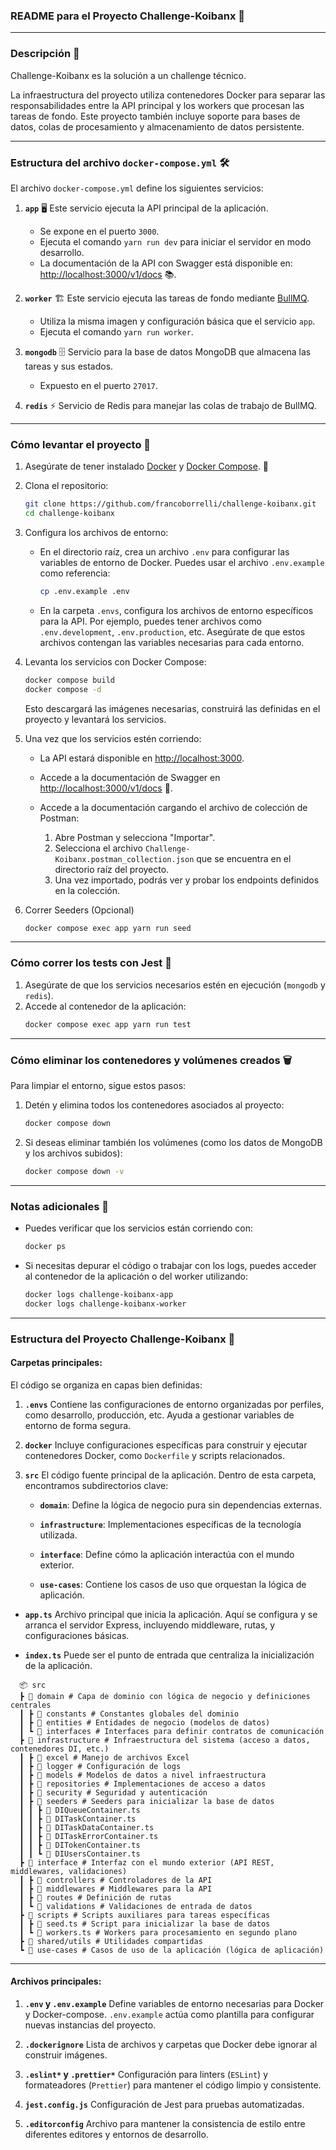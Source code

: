 ### **README para el Proyecto Challenge-Koibanx** 🚀

---

### **Descripción** 📄

Challenge-Koibanx es la solución a un challenge técnico.

La infraestructura del proyecto utiliza contenedores Docker para separar las responsabilidades entre la API principal y los workers que procesan las tareas de fondo. Este proyecto también incluye soporte para bases de datos, colas de procesamiento y almacenamiento de datos persistente.

---

### **Estructura del archivo `docker-compose.yml`** 🛠️

El archivo `docker-compose.yml` define los siguientes servicios:

1. **`app`** 🖥️
   Este servicio ejecuta la API principal de la aplicación.

   - Se expone en el puerto `3000`.
   - Ejecuta el comando `yarn run dev` para iniciar el servidor en modo desarrollo.
   - La documentación de la API con Swagger está disponible en: [http://localhost:3000/v1/docs](http://localhost:3000/v1/docs) 📚.

2. **`worker`** 🏗️
   Este servicio ejecuta las tareas de fondo mediante [BullMQ](https://docs.bullmq.io/).

   - Utiliza la misma imagen y configuración básica que el servicio `app`.
   - Ejecuta el comando `yarn run worker`.

3. **`mongodb`** 🗄️
   Servicio para la base de datos MongoDB que almacena las tareas y sus estados.

   - Expuesto en el puerto `27017`.

4. **`redis`** ⚡
   Servicio de Redis para manejar las colas de trabajo de BullMQ.

---

### **Cómo levantar el proyecto** 🚀

1. Asegúrate de tener instalado [Docker](https://www.docker.com/) y [Docker Compose](https://docs.docker.com/compose/). 🐳

2. Clona el repositorio:
   ```bash
   git clone https://github.com/francoborrelli/challenge-koibanx.git
   cd challenge-koibanx
   ```
3. Configura los archivos de entorno:

   - En el directorio raíz, crea un archivo `.env` para configurar las variables de entorno de Docker. Puedes usar el archivo `.env.example` como referencia:

     ```bash
     cp .env.example .env
     ```

   - En la carpeta `.envs`, configura los archivos de entorno específicos para la API. Por ejemplo, puedes tener archivos como `.env.development`, `.env.production`, etc. Asegúrate de que estos archivos contengan las variables necesarias para cada entorno.

4. Levanta los servicios con Docker Compose:

   ```bash
   docker compose build
   docker compose -d
   ```

   Esto descargará las imágenes necesarias, construirá las definidas en el proyecto y levantará los servicios.

5. Una vez que los servicios estén corriendo:

   - La API estará disponible en [http://localhost:3000](http://localhost:3000).
   - Accede a la documentación de Swagger en [http://localhost:3000/v1/docs](http://localhost:3000/v1/docs) 📖.
   - Accede a la documentación cargando el archivo de colección de Postman:

     1. Abre Postman y selecciona "Importar".
     2. Selecciona el archivo `Challenge-Koibanx.postman_collection.json` que se encuentra en el directorio raíz del proyecto.
     3. Una vez importado, podrás ver y probar los endpoints definidos en la colección.

6. Correr Seeders (Opcional)

   ```bash
   docker compose exec app yarn run seed
   ```

---

### **Cómo correr los tests con Jest** 🧪

1. Asegúrate de que los servicios necesarios estén en ejecución (`mongodb` y `redis`).
2. Accede al contenedor de la aplicación:
   ```bash
   docker compose exec app yarn run test
   ```

---

### **Cómo eliminar los contenedores y volúmenes creados** 🗑️

Para limpiar el entorno, sigue estos pasos:

1. Detén y elimina todos los contenedores asociados al proyecto:
   ```bash
   docker compose down
   ```
2. Si deseas eliminar también los volúmenes (como los datos de MongoDB y los archivos subidos):
   ```bash
   docker compose down -v
   ```

---

### **Notas adicionales** 📝

- Puedes verificar que los servicios están corriendo con:
  ```bash
  docker ps
  ```
- Si necesitas depurar el código o trabajar con los logs, puedes acceder al contenedor de la aplicación o del worker utilizando:
  ```bash
  docker logs challenge-koibanx-app
  docker logs challenge-koibanx-worker
  ```

---

### **Estructura del Proyecto Challenge-Koibanx** 📂

#### **Carpetas principales**:

El código se organiza en capas bien definidas:

1. **`.envs`**
   Contiene las configuraciones de entorno organizadas por perfiles, como desarrollo, producción, etc. Ayuda a gestionar variables de entorno de forma segura.

2. **`docker`**
   Incluye configuraciones específicas para construir y ejecutar contenedores Docker, como `Dockerfile` y scripts relacionados.

3. **`src`**
   El código fuente principal de la aplicación. Dentro de esta carpeta, encontramos subdirectorios clave:

   - **`domain`**: Define la lógica de negocio pura sin dependencias externas.

   - **`infrastructure`**: Implementaciones específicas de la tecnología utilizada.

   - **`interface`**: Define cómo la aplicación interactúa con el mundo exterior.

   - **`use-cases`**: Contiene los casos de uso que orquestan la lógica de aplicación.

- **`app.ts`**
  Archivo principal que inicia la aplicación. Aquí se configura y se arranca el servidor Express, incluyendo middleware, rutas, y configuraciones básicas.

- **`index.ts`**
  Puede ser el punto de entrada que centraliza la inicialización de la aplicación.

```
  📦 src
  ┣ 📂 domain # Capa de dominio con lógica de negocio y definiciones centrales
  ┃ ┣ 📂 constants # Constantes globales del dominio
  ┃ ┣ 📂 entities # Entidades de negocio (modelos de datos)
  ┃ ┗ 📂 interfaces # Interfaces para definir contratos de comunicación
  ┣ 📂 infrastructure # Infraestructura del sistema (acceso a datos, contenedores DI, etc.)
  ┃ ┣ 📂 excel # Manejo de archivos Excel
  ┃ ┣ 📂 logger # Configuración de logs
  ┃ ┣ 📂 models # Modelos de datos a nivel infraestructura
  ┃ ┣ 📂 repositories # Implementaciones de acceso a datos
  ┃ ┣ 📂 security # Seguridad y autenticación
  ┃ ┣ 📂 seeders # Seeders para inicializar la base de datos
  ┃ ┃ ┣ 📜 DIQueueContainer.ts
  ┃ ┃ ┣ 📜 DITaskContainer.ts
  ┃ ┃ ┣ 📜 DITaskDataContainer.ts
  ┃ ┃ ┣ 📜 DITaskErrorContainer.ts
  ┃ ┃ ┣ 📜 DITokenContainer.ts
  ┃ ┃ ┗ 📜 DIUsersContainer.ts
  ┣ 📂 interface # Interfaz con el mundo exterior (API REST, middlewares, validaciones)
  ┃ ┣ 📂 controllers # Controladores de la API
  ┃ ┣ 📂 middlewares # Middlewares para la API
  ┃ ┣ 📂 routes # Definición de rutas
  ┃ ┗ 📂 validations # Validaciones de entrada de datos
  ┣ 📂 scripts # Scripts auxiliares para tareas específicas
  ┃ ┣ 📜 seed.ts # Script para inicializar la base de datos
  ┃ ┗ 📜 workers.ts # Workers para procesamiento en segundo plano
  ┣ 📂 shared/utils # Utilidades compartidas
  ┗ 📂 use-cases # Casos de uso de la aplicación (lógica de aplicación)
```

---

#### **Archivos principales**:

1. **`.env` y `.env.example`**
   Define variables de entorno necesarias para Docker y Docker-compose. `.env.example` actúa como plantilla para configurar nuevas instancias del proyecto.

2. **`.dockerignore`**
   Lista de archivos y carpetas que Docker debe ignorar al construir imágenes.

3. **`.eslint*` y `.prettier*`**
   Configuración para linters (`ESLint`) y formateadores (`Prettier`) para mantener el código limpio y consistente.

4. **`jest.config.js`**
   Configuración de Jest para pruebas automatizadas.

5. **`.editorconfig`**
   Archivo para mantener la consistencia de estilo entre diferentes editores y entornos de desarrollo.
